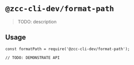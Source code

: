 # `@zcc-cli-dev/format-path`

> TODO: description

## Usage

```
const formatPath = require('@zcc-cli-dev/format-path');

// TODO: DEMONSTRATE API
```
